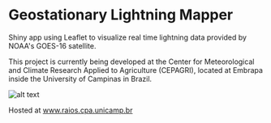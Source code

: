 # Geostationary Lightning Mapper

Shiny app using Leaflet to visualize real time lightning data provided by NOAA's GOES-16 satellite.

This project is currently being developed at the Center for Meteorological and Climate Research Applied to Agriculture (CEPAGRI), located at Embrapa inside the University of Campinas in Brazil.

![alt text](https://github.com/wesleysatelis/Global-Lightning-Mapper/blob/master/screenshots/Screenshot_2019-03-05%20Screenshot.png)

Hosted at www.raios.cpa.unicamp.br
